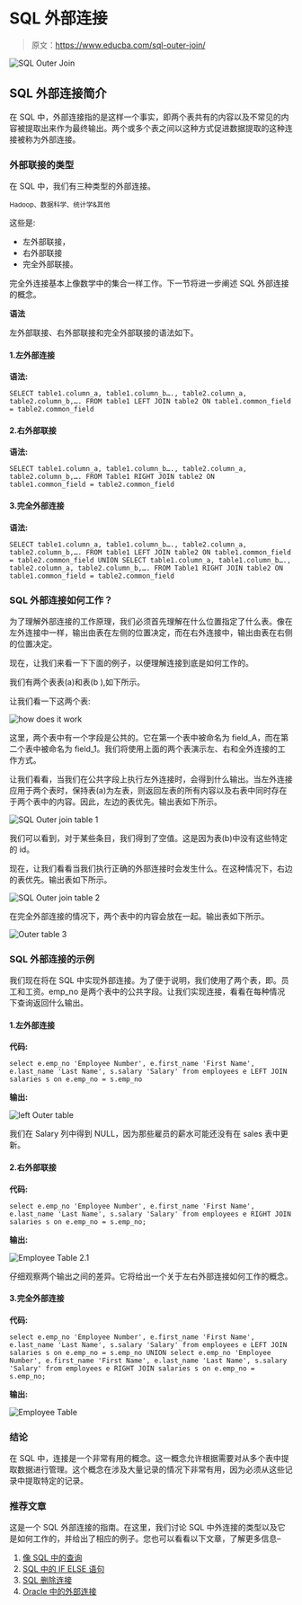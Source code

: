 # SQL 外部连接

> 原文：<https://www.educba.com/sql-outer-join/>

![SQL Outer Join](img/78aea2b4238bc08855f21387db96bdc4.png)



## SQL 外部连接简介

在 SQL 中，外部连接指的是这样一个事实，即两个表共有的内容以及不常见的内容被提取出来作为最终输出。两个或多个表之间以这种方式促进数据提取的这种连接被称为外部连接。

### 外部联接的类型

在 SQL 中，我们有三种类型的外部连接。

<small>Hadoop、数据科学、统计学&其他</small>

这些是:

*   左外部联接，
*   右外部联接
*   完全外部联接。

完全外连接基本上像数学中的集合一样工作。下一节将进一步阐述 SQL 外部连接的概念。

**语法**

左外部联接、右外部联接和完全外部联接的语法如下。

#### 1.左外部连接

**语法:**

`SELECT table1.column_a, table1.column_b…., table2.column_a, table2.column_b,….
FROM
table1 LEFT JOIN table2
ON
table1.common_field = table2.common_field`

#### 2.右外部联接

**语法:**

`SELECT table1.column_a, table1.column_b…., table2.column_a, table2.column_b,….
FROM
Table1 RIGHT JOIN table2
ON
table1.common_field = table2.common_field`

#### 3.完全外部连接

**语法:**

`SELECT table1.column_a, table1.column_b…., table2.column_a, table2.column_b,….
FROM
table1 LEFT JOIN table2
ON
table1.common_field = table2.common_field
UNION
SELECT table1.column_a, table1.column_b…., table2.column_a, table2.column_b,….
FROM
Table1 RIGHT JOIN table2
ON
table1.common_field = table2.common_field`

### SQL 外部连接如何工作？

为了理解外部连接的工作原理，我们必须首先理解在什么位置指定了什么表。像在左外连接中一样，输出由表在左侧的位置决定，而在右外连接中，输出由表在右侧的位置决定。

现在，让我们来看一下下面的例子，以便理解连接到底是如何工作的。

我们有两个表表(a)和表(b ),如下所示。

让我们看一下这两个表:

![how does it work](img/02ee02e3f49f40cca94479be0287736b.png)



这里，两个表中有一个字段是公共的。它在第一个表中被命名为 field_A，而在第二个表中被命名为 field_1。我们将使用上面的两个表演示左、右和全外连接的工作方式。

让我们看看，当我们在公共字段上执行左外连接时，会得到什么输出。当左外连接应用于两个表时，保持表(a)为左表，则返回左表的所有内容以及右表中同时存在于两个表中的内容。因此，左边的表优先。输出表如下所示。

![SQL Outer join table 1](img/bb74e08644f5141750df8cd39d837760.png)



我们可以看到，对于某些条目，我们得到了空值。这是因为表(b)中没有这些特定的 id。

现在，让我们看看当我们执行正确的外部连接时会发生什么。在这种情况下，右边的表优先。输出表如下所示。

![SQL Outer join table 2](img/d7a9aff11a7694b9306ce2455e0f84c9.png)



在完全外部连接的情况下，两个表中的内容会放在一起。输出表如下所示。

![Outer table 3](img/4511f601105466b9f8bc99fb05da963b.png)



### SQL 外部连接的示例

我们现在将在 SQL 中实现外部连接。为了便于说明，我们使用了两个表，即。员工和工资。emp_no 是两个表中的公共字段。让我们实现连接，看看在每种情况下查询返回什么输出。

#### 1.左外部连接

**代码:**

`select e.emp_no 'Employee Number', e.first_name 'First Name', e.last_name 'Last Name', s.salary 'Salary'
from employees e
LEFT JOIN salaries s
on
e.emp_no = s.emp_no`

**输出:**

![left Outer table](img/526f669d90aa66d0f60c14a7dcf666e7.png)



我们在 Salary 列中得到 NULL，因为那些雇员的薪水可能还没有在 sales 表中更新。

#### 2.右外部联接

**代码:**

`select e.emp_no 'Employee Number', e.first_name 'First Name', e.last_name 'Last Name', s.salary 'Salary'
from employees e
RIGHT JOIN salaries s
on
e.emp_no = s.emp_no;`

**输出:**

![Employee Table 2.1](img/feae38f970679eb32e579b332e393411.png)



仔细观察两个输出之间的差异。它将给出一个关于左右外部连接如何工作的概念。

#### 3.完全外部连接

**代码:**

`select e.emp_no 'Employee Number', e.first_name 'First Name', e.last_name 'Last Name', s.salary 'Salary'
from employees e
LEFT JOIN salaries s
on
e.emp_no = s.emp_no
UNION
select e.emp_no 'Employee Number', e.first_name 'First Name', e.last_name 'Last Name', s.salary 'Salary'
from employees e
RIGHT JOIN salaries s
on
e.emp_no = s.emp_no;`

**输出:**

![Employee Table](img/ee825b03b5f7047905a011649c8fa4a8.png)



### 结论

在 SQL 中，连接是一个非常有用的概念。这一概念允许根据需要对从多个表中提取数据进行管理。这个概念在涉及大量记录的情况下非常有用，因为必须从这些记录中提取特定的记录。

### 推荐文章

这是一个 SQL 外部连接的指南。在这里，我们讨论 SQL 中外连接的类型以及它是如何工作的，并给出了相应的例子。您也可以看看以下文章，了解更多信息–

1.  [像 SQL 中的查询](https://www.educba.com/like-query-in-sql/)
2.  [SQL 中的 IF ELSE 语句](https://www.educba.com/if-else-statement-in-sql/)
3.  [SQL 删除连接](https://www.educba.com/sql-delete-join/)
4.  [Oracle 中的外部连接](https://www.educba.com/outer-join-in-oracle/)





